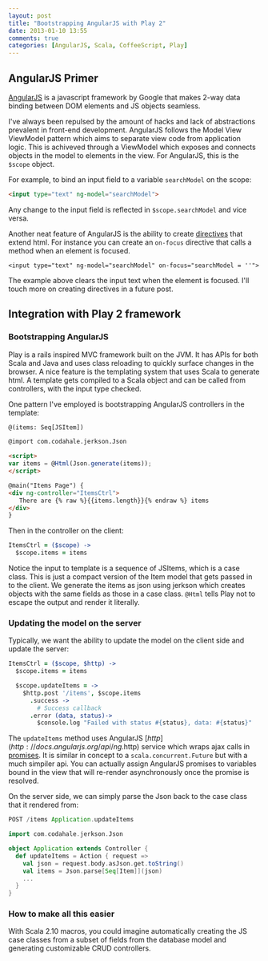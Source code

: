 ```yaml
---
layout: post
title: "Bootstrapping AngularJS with Play 2"
date: 2013-01-10 13:55
comments: true
categories: [AngularJS, Scala, CoffeeScript, Play]
---
```


## AngularJS Primer

[AngularJS](http://angularjs.org) is a javascript framework by Google that makes 2-way data binding between DOM elements and JS objects seamless.

I've always been repulsed by the amount of hacks and lack of abstractions prevalent in front-end development. AngularJS follows the Model View ViewModel pattern which aims to separate view code from application logic. This is achiveved through a ViewModel which exposes and connects objects in the model to elements in the view. For AngularJS, this is the `$scope` object.

For example, to bind an input field to a variable `searchModel` on the scope:

```html
<input type="text" ng-model="searchModel">

```

Any change to the input field is reflected in `$scope.searchModel` and vice versa.

Another neat feature of AngularJS is the ability to create [directives](http://docs.angularjs.org/guide/directive) that extend html. For instance you can create an `on-focus` directive that calls a method when an element is focused.

```
<input type="text" ng-model="searchModel" on-focus="searchModel = ''">
```

The example above clears the input text when the element is focused. I'll touch more on creating directives in a future post.


## Integration with Play 2 framework


### Bootstrapping AngularJS

<!--more-->

Play is a rails inspired MVC framework built on the JVM. It has APIs for both Scala and Java and uses class reloading to quickly surface changes in the browser. A nice feature is the templating system that uses Scala to generate html. A template gets compiled to a Scala object and can be called from controllers, with the input type checked.

One pattern I've employed is bootstrapping AngularJS controllers in the template:

```html items.scala.html
@(items: Seq[JSItem])

@import com.codahale.jerkson.Json

<script>
var items = @Html(Json.generate(items));
</script>

@main("Items Page") {
<div ng-controller="ItemsCtrl">
   There are {% raw %}{{items.length}}{% endraw %} items
</div>
}
```

Then in the controller on the client:

```coffeescript controllers.cofffee
ItemsCtrl = ($scope) ->
  $scope.items = items

```


Notice the input to template is a sequence of JSItems, which is a case class. This is just a compact version of the Item model that gets passed in to the client. We generate the items as json using jerkson which creates objects with the same fields as those in a case class. `@Html` tells Play not to escape the output and render it literally.

### Updating the model on the server

Typically, we want the ability to update the model on the client side and update the server:

```coffeescript controllers.cofffee
ItemsCtrl = ($scope, $http) ->
  $scope.items = items

  $scope.updateItems = ->
    $http.post '/items', $scope.items
      .success ->
        # Success callback
      .error (data, status)->
        $console.log "Failed with status #{status}, data: #{status}"

```

The `updateItems` method uses AngularJS [$http](http://docs.angularjs.org/api/ng.$http) service which wraps ajax calls in [promises](http://docs.angularjs.org/api/ng.$q). It is similar in concept to a `scala.concurrent.Future` but with a much simpiler api. You can actually assign AngularJS promises to variables bound in the view that will re-render asynchronously once the promise is resolved.

On the server side, we can simply parse the Json back to the case class that it rendered from:

```scala routes
POST /items Application.updateItems
```

```scala Application.scala
import com.codahale.jerkson.Json

object Application extends Controller {
  def updateItems = Action { request =>
    val json = request.body.asJson.get.toString()
    val items = Json.parse[Seq[Item]](json)
    ...
  }
}
```

### How to make all this easier

With Scala 2.10 macros, you could imagine automatically creating the JS case classes from a subset of fields from the database model and generating customizable CRUD controllers.
